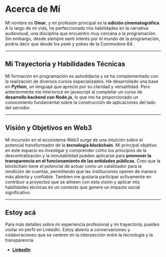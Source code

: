 # **Acerca de Mí**

Mi nombre es **Omar**, y mi profesión principal es la **edición cinematográfica**. A lo largo de mi vida, he perfeccionado mis habilidades en la narrativa audiovisual, una disciplina que encuentro muy cercana a la programación. Sin embargo, desde siempre senti interés por el mundo de la programación, podria decir que desde los peek y pokes de la Commodore 64.

-----

## **Mi Trayectoria y Habilidades Técnicas**

Mi formación en programación es autodidacta y se ha complementado con la realización de diversos cursos especializados. He desarrollado una  base en **Python**, un lenguaje que aprecio por su claridad y versatilidad. Pero anteriormente me interiorice en javascript al completar un curso de **desarrollo backend con Node.js**, lo que me ha proporcionado un conocimiento fundamental sobre la construcción de aplicaciones del lado del servidor.

-----

## **Visión y Objetivos en Web3**

Mi incursión en el ecosistema Web3 surge de una intuición sobre el potencial transformador de la **tecnología blockchain**. Mi principal objetivo en este espacio es investigar y comprender cómo los principios de la descentralización y la inmutabilidad pueden aplicarse para **promover la transparencia en el funcionamiento de las entidades públicas**. Creo que la blockchain tiene el potencial de actuar como un catalizador para la rendición de cuentas, permitiendo que las instituciones operen de manera más abierta y confiable. Tambien me gustaria participar activamente en contribuir a proyectos que se alineen con esta visión y aplicar mis habilidades técnicas en un contexto que genere un impacto social significativo.

-----

## **Estoy acá**

Para más detalles sobre mi experiencia profesional y mi trayectoria, puedes visitar mi perfil en LinkedIn. Estoy abierto a conversaciones y colaboraciones que se centren en la intersección entre la tecnología y la transparencia.

  - [**LinkedIn**](https://www.google.com/search?q=https://www.linkedin.com/in/omeraes)
